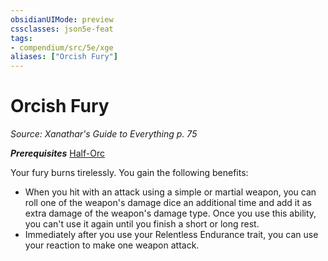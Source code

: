 ```yaml
---
obsidianUIMode: preview
cssclasses: json5e-feat
tags:
- compendium/src/5e/xge
aliases: ["Orcish Fury"]
---
```

# Orcish Fury
*Source: Xanathar's Guide to Everything p. 75*  

***Prerequisites*** [Half-Orc](../races/half-orc.md#)

Your fury burns tirelessly. You gain the following benefits:

- When you hit with an attack using a simple or martial weapon, you can roll one of the weapon's damage dice an additional time and add it as extra damage of the weapon's damage type. Once you use this ability, you can't use it again until you finish a short or long rest.  
- Immediately after you use your Relentless Endurance trait, you can use your reaction to make one weapon attack.